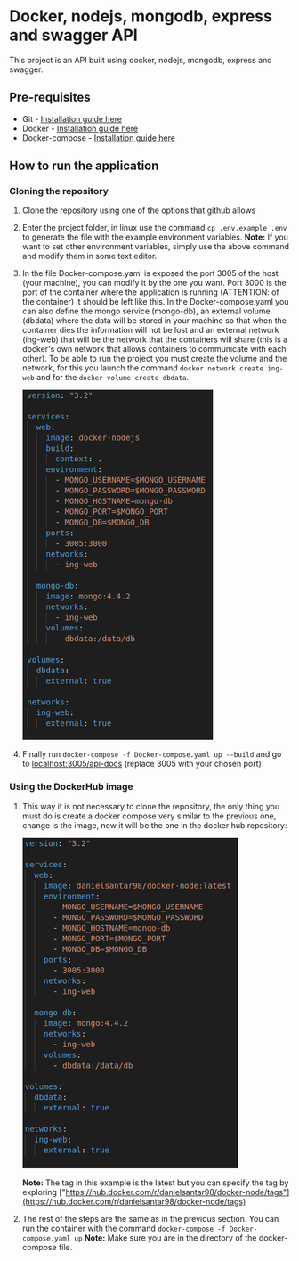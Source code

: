 # Docker, nodejs, mongodb, express and swagger API

This project is an API built using docker, nodejs, mongodb, express and swagger. 

## Pre-requisites
* Git - [Installation guide here](https://git-scm.com/book/en/v2/Getting-Started-Installing-Git)
* Docker - [Installation guide here](https://docs.docker.com/engine/install/)
* Docker-compose - [Installation guide here](https://docs.docker.com/compose/install/)

## How to run the application

### Cloning the repository
 1. Clone the repository using one of the options that github allows
 2. Enter the project folder, in linux use the command `cp .env.example .env` to generate the file with the example environment variables. 
**Note:** If you want to set other environment variables, simply use the above command and modify them in some text editor. 
3. In the file Docker-compose.yaml is exposed the port 3005 of the host (your machine), you can modify it by the one you want. Port 3000 is the port of the container where the application is running (ATTENTION: of the container) it should be left like this. 
	In the Docker-compose.yaml you can also define the mongo service (mongo-db), an external volume (dbdata) where the data will be stored in your machine so that when the container dies the information will not be lost and an external network (ing-web) that will be the network that the containers will share (this is a docker's own network that allows containers to communicate with each other).
	To be able to run the project you must create the volume and the network, for this you launch the command `docker network create ing-web` and for the `docker volume create dbdata`.

	![local-docker-compose](https://github.com/DanielSantaR/docker-nodejs/blob/master/images/local-dc.png)

4. Finally run `docker-compose -f Docker-compose.yaml up --build` and go to [localhost:3005/api-docs](localhost:3005/docs) (replace 3005 with your chosen port)

### Using the DockerHub image

1. This way it is not necessary to clone the repository, the only thing you must do is create a docker compose very similar to the previous one, change is the image, now it will be the one in the docker hub repository:

    ![remote-docker-compose](https://github.com/DanielSantaR/docker-nodejs/blob/master/images/remote-dc.png)

    **Note:** The tag in this example is the latest but you can specify the tag by exploring ["https://hub.docker.com/r/danielsantar98/docker-node/tags"](https://hub.docker.com/r/danielsantar98/docker-node/tags)

2. The rest of the steps are the same as in the previous section. You can run the container with the command `docker-compose -f Docker-compose.yaml up`
    **Note:** Make sure you are in the directory of the docker-compose file.


